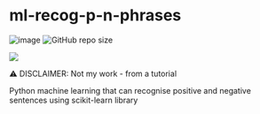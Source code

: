 # ml-recog-p-n-phrases

![image](https://www.codefactor.io/repository/github/KennyOliver/ml-recog-p-n-phrases/badge?style=for-the-badge)
![GitHub repo size](https://img.shields.io/github/repo-size/KennyOliver/ml-recog-p-n-phrases?style=for-the-badge)

[![](https://repl.it/badge/github/KennyOliver/ml-recog-p-n-phrases)](https://repl.it/@KennyOliver/ml-recog-p-n-phrases)

:warning: DISCLAIMER: Not my work - from a tutorial

Python machine learning that can recognise positive and negative sentences using scikit-learn library
